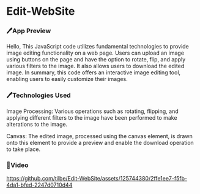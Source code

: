 <h1> Edit-WebSite </h1>



<h3>🖊️App Preview </h3>



<p>Hello,
  This JavaScript code utilizes fundamental technologies to provide image editing functionality on a web page. Users can upload an image using buttons on the page and have the option to rotate,
  flip, and apply various filters to the image.
  It also allows users to download the edited image. In summary, this code offers an interactive image editing tool, enabling users to easily customize their images.
</p>


<h3>🖊️Technologies Used</h3>
<p> Image Processing: Various operations such as rotating, flipping, and applying different filters to the image have been performed to make alterations to the image.

Canvas: The edited image, processed using the canvas element, is drawn onto this element to provide a preview and enable the download operation to take place.  </p>


<h3>🎥Video</h3>


https://github.com/tilbe/Edit-WebSite/assets/125744380/2ffe1ee7-f5fb-4da1-bfed-2247d0710d44






